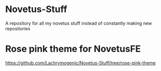# Novetus-Stuff
A repository for all my novetus stuff instead of constantly making new repositories

# Rose pink theme for NovetusFE
https://github.com/Lachrymogenic/Novetus-Stuff/tree/rose-pink-theme
